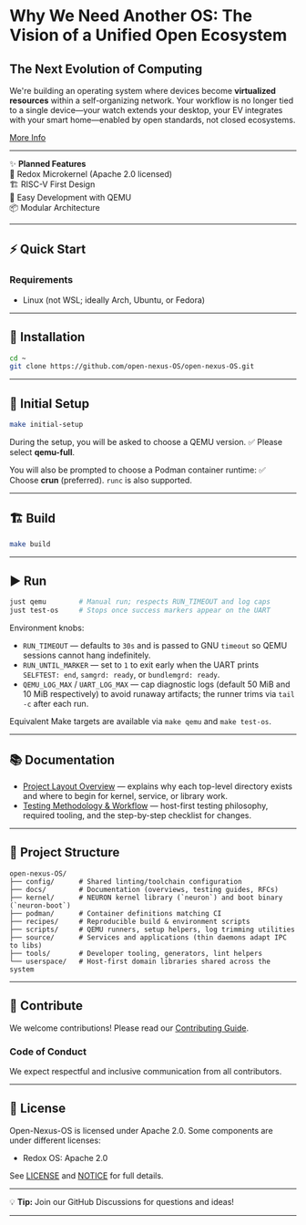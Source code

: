 # Why We Need Another OS: The Vision of a Unified Open Ecosystem

## The Next Evolution of Computing

We're building an operating system where devices become **virtualized resources** within a self-organizing network. Your workflow is no longer tied to a single device—your watch extends your desktop, your EV integrates with your smart home—enabled by open standards, not closed ecosystems.

[More Info](https://github.com/open-nexus-OS/open-nexus/wiki)

---

✨ **Planned Features**  
🚀 Redox Microkernel (Apache 2.0 licensed)  
🏗️ RISC-V First Design  
🔄 Easy Development with QEMU  
📦 Modular Architecture  

---

## ⚡ Quick Start

### Requirements

- Linux (not WSL; ideally Arch, Ubuntu, or Fedora)

---

## 🔧 Installation

```bash
cd ~
git clone https://github.com/open-nexus-OS/open-nexus-OS.git
````

---

## 🧰 Initial Setup

```bash
make initial-setup
```

During the setup, you will be asked to choose a QEMU version.
✅ Please select **qemu-full**.

You will also be prompted to choose a Podman container runtime:
✅ Choose **crun** (preferred). `runc` is also supported.

---

## 🏗️ Build

```bash
make build
```

---

## ▶️ Run

```bash
just qemu        # Manual run; respects RUN_TIMEOUT and log caps
just test-os     # Stops once success markers appear on the UART
```

Environment knobs:

- `RUN_TIMEOUT` &mdash; defaults to `30s` and is passed to GNU `timeout` so QEMU
  sessions cannot hang indefinitely.
- `RUN_UNTIL_MARKER` &mdash; set to `1` to exit early when the UART prints
  `SELFTEST: end`, `samgrd: ready`, or `bundlemgrd: ready`.
- `QEMU_LOG_MAX` / `UART_LOG_MAX` &mdash; cap diagnostic logs (default 50 MiB and
  10 MiB respectively) to avoid runaway artifacts; the runner trims via
  `tail -c` after each run.

Equivalent Make targets are available via `make qemu` and `make test-os`.

---

## 📚 Documentation

- [Project Layout Overview](docs/overview.md) &mdash; explains why each top-level
  directory exists and where to begin for kernel, service, or library work.
- [Testing Methodology & Workflow](docs/testing/index.md) &mdash; host-first testing
  philosophy, required tooling, and the step-by-step checklist for changes.

---

## 📂 Project Structure

```
open-nexus-OS/
├── config/      # Shared linting/toolchain configuration
├── docs/        # Documentation (overviews, testing guides, RFCs)
├── kernel/      # NEURON kernel library (`neuron`) and boot binary (`neuron-boot`)
├── podman/      # Container definitions matching CI
├── recipes/     # Reproducible build & environment scripts
├── scripts/     # QEMU runners, setup helpers, log trimming utilities
├── source/      # Services and applications (thin daemons adapt IPC to libs)
├── tools/       # Developer tooling, generators, lint helpers
└── userspace/   # Host-first domain libraries shared across the system
```

---

## 🤝 Contribute

We welcome contributions!
Please read our [Contributing Guide](https://github.com/open-nexus-OS/open-nexus/wiki/Contributing).

### Code of Conduct

We expect respectful and inclusive communication from all contributors.

---

## 📜 License

Open-Nexus-OS is licensed under Apache 2.0.
Some components are under different licenses:

- Redox OS: Apache 2.0

See [LICENSE](https://github.com/open-nexus-OS/open-nexus-OS/blob/main/LICENSE) and [NOTICE](https://github.com/open-nexus-OS/open-nexus-OS/blob/main/NOTICE) for full details.

---

💡 **Tip:** Join our GitHub Discussions for questions and ideas!

---
